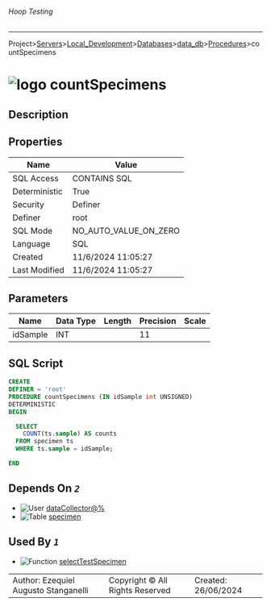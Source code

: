 ###### Hoop Testing
___
Project>[Servers](../../../../Servers.md)>[Local_Development](../../../Local_Development.md)>[Databases](../../Databases.md)>[data_db](../data_db.md)>[Procedures](Procedures.md)>countSpecimens


# ![logo](../../../../../Images/procedure64.svg) countSpecimens

## <a name="#Description"></a>Description
> 
## <a name="#Properties"></a>Properties
|Name|Value|
|---|---|
|SQL Access|CONTAINS SQL|
|Deterministic|True|
|Security|Definer|
|Definer|root|
|SQL Mode|NO_AUTO_VALUE_ON_ZERO|
|Language|SQL|
|Created|11/6/2024 11:05:27|
|Last Modified|11/6/2024 11:05:27|


## <a name="#Parameters"></a>Parameters
|Name|Data Type|Length|Precision|Scale|
|---|---|---|---|---|
|idSample|INT||11||

## <a name="#SqlScript"></a>SQL Script
```SQL
CREATE
DEFINER = 'root'
PROCEDURE countSpecimens (IN idSample int UNSIGNED)
DETERMINISTIC
BEGIN

  SELECT
    COUNT(ts.sample) AS counts
  FROM specimen ts
  WHERE ts.sample = idSample;

END
```

## <a name="#DependsOn"></a>Depends On _`2`_
- ![User](../../../../../Images/user.svg) [dataCollector@%](../../../Users/dataCollector@%.md)
- ![Table](../../../../../Images/table.svg) [specimen](../Tables/specimen.md)


## <a name="#UsedBy"></a>Used By _`1`_
- ![Function](../../../../../Images/function.svg) [selectTestSpecimen](../Functions/selectTestSpecimen.md)


||||
|---|---|---|
|Author: Ezequiel Augusto Stanganelli|Copyright © All Rights Reserved|Created: 26/06/2024|
